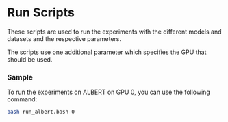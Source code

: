 # Run Scripts

These scripts are used to run the experiments with the different models and datasets and the respective parameters.

The scripts use one additional parameter which specifies the GPU that should be used. 

### Sample
To run the experiments on ALBERT on GPU 0, you can use the following command:

```bash
bash run_albert.bash 0
```